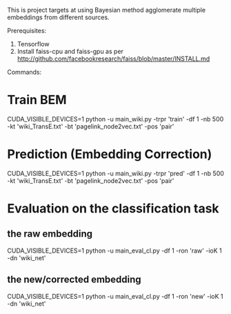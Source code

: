 This is project targets at using Bayesian method agglomerate multiple embeddings from different sources.

Prerequisites:
1. Tensorflow
2. Install faiss-cpu and faiss-gpu as per http://github.com/facebookresearch/faiss/blob/master/INSTALL.md


Commands:
# Train BEM 
CUDA_VISIBLE_DEVICES=1 python -u main_wiki.py  -trpr 'train' -df 1 -nb 500 -kt 'wiki_TransE.txt' -bt 'pagelink_node2vec.txt' -pos 'pair'

# Prediction (Embedding Correction)
CUDA_VISIBLE_DEVICES=1 python -u main_wiki.py  -trpr 'pred' -df 1 -nb 500 -kt 'wiki_TransE.txt' -bt 'pagelink_node2vec.txt' -pos 'pair'

# Evaluation on the classification task 
## the raw embedding
CUDA_VISIBLE_DEVICES=1 python -u main_eval_cl.py -df 1 -ron 'raw' -ioK 1 -dn 'wiki_net'

## the new/corrected embedding
CUDA_VISIBLE_DEVICES=1 python -u main_eval_cl.py -df 1 -ron 'new' -ioK 1 -dn 'wiki_net'



